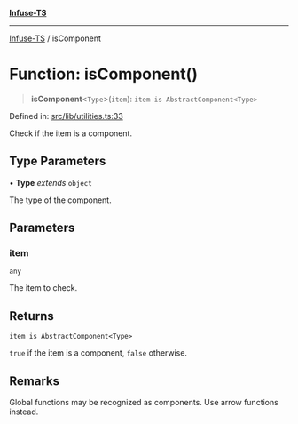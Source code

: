 [**Infuse-TS**](../README.md)

***

[Infuse-TS](../README.md) / isComponent

# Function: isComponent()

> **isComponent**\<`Type`\>(`item`): `item is AbstractComponent<Type>`

Defined in: [src/lib/utilities.ts:33](https://github.com/D-Kay6/Infuse-TS/blob/183255f9a4ec5e9ee4dba778a499aaf2ce7f4763/src/lib/utilities.ts#L33)

Check if the item is a component.

## Type Parameters

• **Type** *extends* `object`

The type of the component.

## Parameters

### item

`any`

The item to check.

## Returns

`item is AbstractComponent<Type>`

`true` if the item is a component, `false` otherwise.

## Remarks

Global functions may be recognized as components. Use arrow functions instead.
